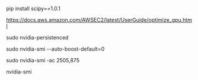 pip install scipy==1.0.1

https://docs.aws.amazon.com/AWSEC2/latest/UserGuide/optimize_gpu.html

sudo nvidia-persistenced

sudo nvidia-smi --auto-boost-default=0

sudo nvidia-smi -ac 2505,875



nvidia-smi
